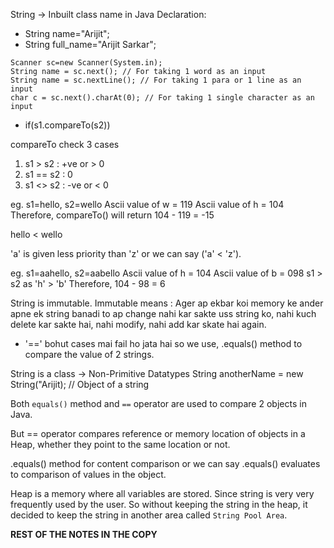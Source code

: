 String -> Inbuilt class name in Java
Declaration:
- String name="Arijit";
- String full_name="Arijit Sarkar";

```
Scanner sc=new Scanner(System.in);
String name = sc.next(); // For taking 1 word as an input
String name = sc.nextLine(); // For taking 1 para or 1 line as an input
char c = sc.next().charAt(0); // For taking 1 single character as an input
```

- if(s1.compareTo(s2))

compareTo check 3 cases
1. s1 > s2 : +ve or > 0
2. s1 == s2 : 0
3. s1 <> s2 : -ve or < 0

eg. s1=hello, s2=wello
Ascii value of w = 119
Ascii value of h = 104
Therefore, compareTo() will return 104 - 119 = -15

hello < wello

'a' is given less priority than 'z' or we can say ('a' < 'z').

eg. s1=aahello, s2=aabello
Ascii value of h = 104
Ascii value of b = 098
s1 > s2 as 'h' > 'b'
Therefore, 104 - 98 = 6

String is immutable.
Immutable means : Ager ap ekbar koi memory ke ander apne ek string banadi to ap change nahi kar sakte uss string ko, nahi kuch delete kar sakte hai, nahi modify, nahi add kar skate hai again.
* '==' bohut cases mai fail ho jata hai so we use, .equals() method to compare the value of 2 strings.

String is a class -> Non-Primitive Datatypes
String anotherName = new String("Arijit); // Object of a string

Both `equals()` method and `==` operator are used to compare 2 objects in Java.

But == operator compares reference or memory location of objects in a Heap, whether they point to the same location or not.

.equals() method for content comparison or we can say .equals() evaluates to comparison of values in the object.

Heap is a memory where all variables are stored. Since string is very very frequently used by the user. So without keeping the string in the heap, it decided to keep the string in another area called `String Pool Area`.

**REST OF THE NOTES IN THE COPY**


